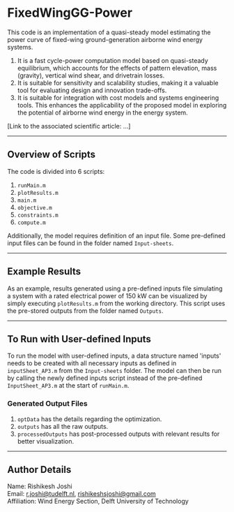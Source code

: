 # FixedWingGG-Power

This code is an implementation of a quasi-steady model estimating the power curve of fixed-wing ground-generation airborne wind energy systems.

1. It is a fast cycle-power computation model based on quasi-steady equilibrium, which accounts for the effects of pattern elevation, mass (gravity), vertical wind shear, and drivetrain losses.
2. It is suitable for sensitivity and scalability studies, making it a valuable tool for evaluating design and innovation trade-offs.
3. It is suitable for integration with cost models and systems engineering tools. This enhances the applicability of the proposed model in exploring the potential of airborne wind energy in the energy system.

[Link to the associated scientific article: ...]

---

## Overview of Scripts

The code is divided into 6 scripts:

1. `runMain.m`
2. `plotResults.m`
3. `main.m`
4. `objective.m`
5. `constraints.m`
6. `compute.m`

Additionally, the model requires definition of an input file. Some pre-defined input files can be found in the folder named `Input-sheets`. 

---

## Example Results

As an example, results generated using a pre-defined inputs file simulating a system with a rated electrical power of 150 kW can be visualized by simply executing `plotResults.m` from the working directory. This script uses the pre-stored outputs from the folder named `Outputs`.

---

## To Run with User-defined Inputs

To run the model with user-defined inputs, a data structure named 'inputs' needs to be created with all necessary inputs as defined in `inputSheet_AP3.m` from the `Input-sheets` folder. 
The model can then be run by calling the newly defined inputs script instead of the pre-defined `InputSheet_AP3.m` at the start of `runMain.m`.

### Generated Output Files

1. `optData` has the details regarding the optimization.
2. `outputs` has all the raw outputs.
3. `processedOutputs` has post-processed outputs with relevant results for better visualization.

---

## Author Details

Name: Rishikesh Joshi  
Email: [r.joshi@tudelft.nl](mailto:r.joshi@tudelft.nl), [rishikeshsjoshi@gmail.com](mailto:rishikeshsjoshi@gmail.com)  
Affiliation: Wind Energy Section, Delft University of Technology


